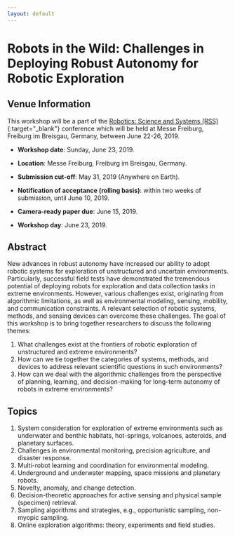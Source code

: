 ```yaml
---
layout: default
---
```


# **Robots in the Wild: Challenges in Deploying Robust Autonomy for Robotic Exploration**

## **Venue Information**

This workshop will be a part of the [Robotics: Science and Systems (RSS)](http://www.roboticsconference.org/){:target="_blank"} conference which will be held at Messe Freiburg, Freiburg im Breisgau, Germany, between June 22-26, 2019.

* **Workshop date**: Sunday, June 23, 2019.
* **Location**: Messe Freiburg, Freiburg im Breisgau, Germany.

* **Submission cut-off**: May 31, 2019 (Anywhere on Earth).
* **Notification of acceptance (rolling basis)**: within two weeks of submission, until June 10, 2019.
* **Camera-ready paper due**: June 15, 2019.
* **Workshop day**: June 23, 2019.


## **Abstract**

New advances in robust autonomy have increased our ability to adopt robotic systems for exploration of unstructured and uncertain environments. Particularly, successful field tests have demonstrated the tremendous potential of deploying robots for exploration and data collection tasks in extreme environments. However, various challenges exist, originating from algorithmic limitations, as well as environmental modeling, sensing, mobility, and communication constraints. A relevant selection of robotic systems, methods, and sensing devices can overcome these challenges. The goal of this workshop is to bring together researchers to discuss the following themes:

1. What challenges exist at the frontiers of robotic exploration of unstructured and extreme environments?
2. How can we tie together the categories of systems, methods, and devices to address relevant scientific questions in such environments? 
3. How can we deal with the algorithmic challenges from the perspective of planning, learning, and decision-making for long-term autonomy of robots in extreme environments?


## **Topics**

1. System consideration for exploration of extreme environments such as underwater and benthic habitats, hot-springs, volcanoes, asteroids, and planetary surfaces.
2. Challenges in environmental monitoring, precision agriculture, and disaster response.
3. Multi-robot learning and coordination for environmental modeling.
4. Underground and underwater mapping, space missions and planetary robots.
5. Novelty, anomaly, and change detection.
6. Decision-theoretic approaches for active sensing and physical sample (specimen) retrieval.
7. Sampling algorithms and strategies, e.g., opportunistic sampling, non-myopic sampling.
8. Online exploration algorithms: theory, experiments and field studies.

